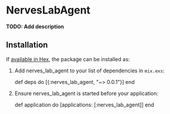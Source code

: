 # NervesLabAgent

**TODO: Add description**

## Installation

If [available in Hex](https://hex.pm/docs/publish), the package can be installed as:

  1. Add nerves_lab_agent to your list of dependencies in `mix.exs`:

        def deps do
          [{:nerves_lab_agent, "~> 0.0.1"}]
        end

  2. Ensure nerves_lab_agent is started before your application:

        def application do
          [applications: [:nerves_lab_agent]]
        end
